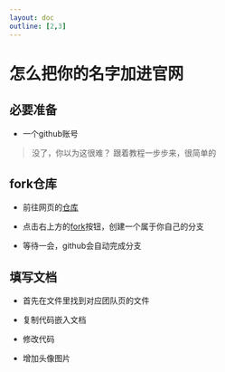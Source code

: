 ```yaml
---
layout: doc
outline: [2,3]
---
```

# 怎么把你的名字加进官网

## 必要准备

- 一个github账号
> 没了，你以为这很难？ 跟着教程一步步来，很简单的

## fork仓库

- 前往网页的[仓库](https://github.com/Linking-ET/linking-et.github.io)

- 点击右上方的[fork](https://github.com/Linking-ET/linking-et.github.io/fork)按钮，创建一个属于你自己的分支

- 等待一会，github会自动完成分支

## 填写文档

- 首先在文件里找到对应团队页的文件

- 复制代码嵌入文档

- 修改代码

- 增加头像图片